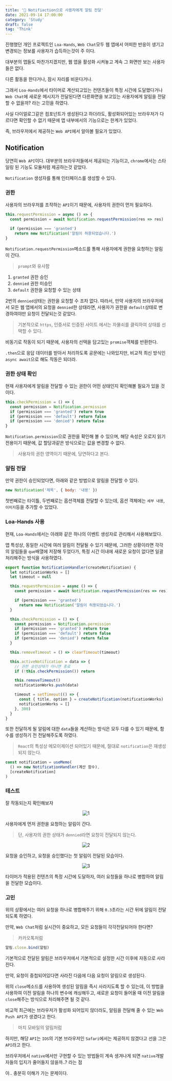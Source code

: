 ```yaml
---
title: '🔔 Notifiaction으로 사용자에게 알림 전달'
date: 2021-09-14 17:00:00
category: 'Study'
draft: false
tag: 'Think'
---
```


진행했던 개인 프로젝트인 `Loa-Hands`, `Web Chat`모두 웹 앱에서 어떠한 반응이 생기고 변경되는 정보를 사용자가 습득하는것이 주 이다.

대부분의 앱들도 마찬가지겠지만, 웹 앱을 활성화 시켜놓고 계속 그 화면만 보는 사용자들은 없다.

다른 활동을 한다거나, 잠시 자리를 비운다거나.

그래서 `Loa-Hands`에서 타이머로 계산되고있는 컨텐츠들이 특정 시간에 도달했다거나 `Web Chat`에 새로운 메시지가 전달된다면 다른화면을 보고있는 사용자에게 알림을 전달할 수 없을까? 라는 고민을 하였다.

사실 다이얼로그같은 컴포넌트가 생성된다고 하더라도, 활성화되어있는 브라우저가 다르다면 확인할 수 없기 때문에 앱 내부에서의 기능으로는 한계가 있었다.

즉, 브라우저에서 제공하는 `Web API`에서 알아볼 필요가 있었다.

## Notification

당연히 `Web API`이다. 대부분의 브라우저들에서 제공되는 기능이고, `chrome`에서는 스타일링 된 기능도 모듈처럼 제공하는것 같았다.

`Notification` 생성자를 통해 인터페이스를 생성할 수 있다.

### 권한

사용자의 브라우저를 조작하는 `API`이기 때문에, 사용자의 권한이 먼저 필요하다.

```js
this.requestPermission = async () => {
  const permission = await Notification.requestPermission(res => res)

  if (permission === 'granted')
    return new Notification('알림이 허용되었습니다.')
}
```

`Notification.requestPermission`메소드를 통해 사용자에게 권한을 요청하는 알림이 간다.

> `prompt`와 유사함

1. `granted` 권한 승인
2. `dennied` 권한 미승인
3. `default` 권한을 요청할 수 있는 상태

2번의 `dennied`상태는 권한을 요청할 수 조차 없다.
따라서, 만약 사용자의 브라우저에서 모든 웹 앱에서의 요청을 `dennied`한 상태라면, 사용자가 권한을 `default`상태로 변경하여야만 요청이 전달되는것 같았다.

> 기본적으로 `https`, 인증서로 인증된 사이트 에서는 자물쇠를 클릭하여 상태를 선택할 수 있다.

비동기로 작동이 되기 때문에, 사용자의 선택을 담고있는 `promise`객체를 반환한다.

`.then`으로 응답 데이터를 받아서 처리하도록 공문에는 나와있지만,
비교적 최신 방식인`async await`으로 해도 작동은 되더라.

### 권한 상태 확인

현재 사용자에게 알림을 전달할 수 있는 권한이 어떤 상태인지 확인해볼 필요가 있을 것이다.

```js
this.checkPermission = () => {
  const permission = Notification.permission
  if (permission === 'granted') return true
  if (permission === 'default') return false
  if (permission === 'denied') return false
}
```

`Notification.permission`으로 권한을 확인해 볼 수 있으며, 해당 속성은 오로지 읽기전용이기 때문에, 값 할당과같은 방식으로는 값을 변경할 수 없다.

> 사용자의 권한 영역이기 때문에, 당연하다고 본다.

### 알림 전달

만약 권한이 승인되었다면, 아래와 같은 방법으로 알림을 전달할 수 있다.

```js
new Notification('제목', { body: '내용' })
```

첫번째로는 타이틀, 두번째로는 옵션객체를 전달할 수 있는데, 옵션 객체에는 `세부 내용`, `이미지`등을 추가할 수 있었다.

### Loa-Hands 사용

현재, `Loa-Hands`에서는 아래와 같은 하나의 이벤트 생성자로 관리해서 사용해보았다.

앱 특성상, 동일한 시간에 여러 알림이 전달될 수 있기 때문에, 그러한 상황이라면 각각의 알림들을 `que`배열에 저장해 두었다가, 특정 시간 이내에 새로운 요청이 없다면 일괄 처리해주는 방식을 사용하였다.

```js
export function NotificationHandler(createNotification) {
  let notificationWorks = []
  let timeout = null

  this.requestPermission = async () => {
    const permission = await Notification.requestPermission(res => res)

    if (permission === 'granted')
      return new Notification('알림이 허용되었습니다.')
  }

  this.checkPermission = () => {
    const permission = Notification.permission
    if (permission === 'granted') return true
    if (permission === 'default') return false
    if (permission === 'denied') return false
  }

  this.removeTimeout = () => clearTimeout(timeout)

  this.activeNotification = data => {
    // 권한 승인상태가 아니면 종료
    if (!this.checkPermission()) return

    this.removeTimeout()
    notificationWorks.push(data)

    timeout = setTimeout(() => {
      const { title, option } = createNotification(notificationWorks)
      notificationWorks = []
    }, 300)
  }
}
```

또한 전달하게 될 알림에 대한 `data`들을 계산하는 방식은 모두 다를 수 있기 때문에, 함수를 생성하기 전 전달해주도록 하였다.

> `React`의 특성상 메모이제이션 되어있기 때문에, 절대로 `notification`은 재생성되지 않는다.

```js
const notification = useMemo(
  () => new NotificationHandler(계산 함수),
  [createNotification]
)
```

### 테스트

잘 작동되는지 확인해보자

<div style="text-align : center">
  <img src="/img/2021/09/14/1.PNG?raw=true" alt="1">
</div>

사용자에게 먼저 권한을 요청하는 알림이 간다.

> 단, 사용자의 권한 상태가 `dennied`라면 요청이 전달되지 않는다.

<div style="text-align : center">
  <img src="/img/2021/09/14/2.PNG?raw=true" alt="2">
</div>

요청을 승인하고, 요청을 승인했다는 첫 알림이 전달된 모습이다.

<div style="text-align : center">
  <img src="/img/2021/09/14/3.PNG?raw=true" alt="3">
</div>

타이머가 적용된 컨텐츠의 특정 시간에 도달하자, 여러 요청들을 하나로 병합하여 알림을 전달한 모습이다.

### 고민

위의 상황에서는 여러 요청을 하나로 병합해주기 위해 `0.3`초라는 시간 뒤에 알림이 전달되도록 하였다.

만약, `Web Chat`처럼 실시간이 중요하고, 모든 요청들이 각각전달되어야 한다면?

> 카카오톡처럼

```js
알림.close.bind(알림)
```

기본적으로 전달된 알림은 브라우저에서 기본적으로 설정한 시간 이후에 자동으로 사라진다.

만약, 요청이 중첩되어있다면 사라진 다음에 다음 요청이 알림으로 생성된다.

위의 `close`메소드를 사용하여 생성된 알림을 즉시 사라지도록 할 수 있는데, 이 방법을 사용하여 이전 알림을 하나의 변수에 캐싱해두고, 새로운 요청이 들어올 때 이전 알림을 `close`해주는 방식으로 처리해주면 될 것 같다.

비교적 최근에는 브라우저가 활성화 되어있지 않더라도, 알림을 전달해 줄 수 있는 `Web Push API`가 생겼다고 한다.

> 마치 모바일의 알림처럼

하지만, 해당 `API`는 `IOS`의 기본 브라우저인 `Safari`에서는 제공하지 않겠다고 선을 그은 `API`라고 한다.

브라우저에서 `native`에서만 구현할 수 있는 방법들이 계속 생겨나게 되면 `native`개발자들의 입지가 줄어들지 않을까..? 라는 점

아.. 충분히 이해가 가는 문제이다.
